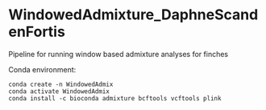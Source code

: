 # WindowedAdmixture_DaphneScandenFortis
Pipeline for running window based admixture analyses for finches

Conda environment:
```
conda create -n WindowedAdmix
conda activate WindowedAdmix
conda install -c bioconda admixture bcftools vcftools plink
```

